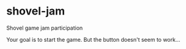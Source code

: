 # shovel-jam
Shovel game jam participation

Your goal is to start the game. But the button doesn't seem to work...
